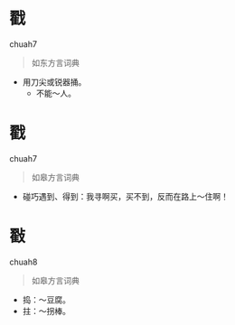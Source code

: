 # 戳
chuah7
> 如东方言词典
- 用刀尖或锐器捅。
  - 不能～人。

# 戳
chuah7
> 如皋方言词典
- 碰巧遇到、得到：我寻啊买，买不到，反而在路上～住啊！

# 㪬
chuah8
> 如皋方言词典
- 捣：～豆腐。
- 拄：～拐棒。
